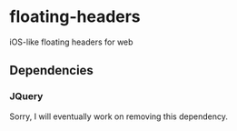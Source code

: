 # floating-headers
iOS-like floating headers for web

## Dependencies
### JQuery
Sorry, I will eventually work on removing this dependency.
